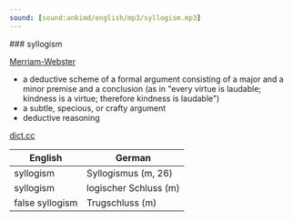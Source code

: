```yaml
---
sound: [sound:ankimd/english/mp3/syllogism.mp3]
---
```


\### syllogism

[Merriam-Webster](https://www.merriam-webster.com/dictionary/syllogism)

- a deductive scheme of a formal argument consisting of a major and a minor premise and a conclusion (as in "every virtue is laudable; kindness is a virtue; therefore kindness is laudable")
- a subtle, specious, or crafty argument
- deductive reasoning

[dict.cc](https://www.dict.cc/syllogism)

| English        | German       |
| -------------- | ------------ |
| syllogism | Syllogismus (m, 26) |
| syllogism | logischer Schluss (m) |
| false syllogism | Trugschluss (m) |

